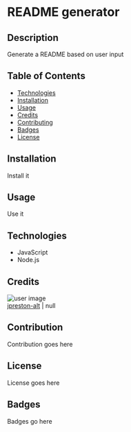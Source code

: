# README generator

## Description
Generate a README based on user input

## Table of Contents
* [Technologies](#technologies)
* [Installation](#installation)
* [Usage](#usage)
* [Credits](#credits)
* [Contributing](#Contributing)
* [Badges](#Badges)
* [License](#License)


## Installation
Install it

## Usage
Use it

## Technologies
* JavaScript
* Node.js


## Credits
![user image](https://avatars1.githubusercontent.com/u/58855401?v=4&s=100) <br>
[jpreston-alt](https://api.github.com/users/jpreston-alt) | null

## Contribution
Contribution goes here

## License
License goes here

## Badges
Badges go here